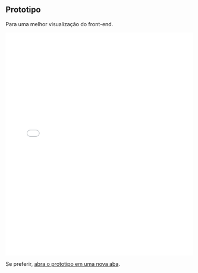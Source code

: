 ## Prototipo

Para uma melhor visualização do front-end.

<embed src="../pdf/prototipo.pdf" type="application/pdf" width="100%" height="600px" />

Se preferir, [abra o prototipo em uma nova aba](../pdf/prototipo.pdf).
